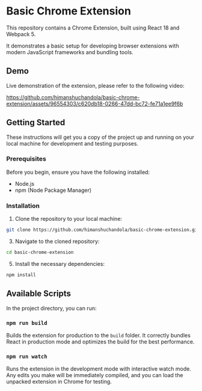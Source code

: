 # Basic Chrome Extension

This repository contains a Chrome Extension, built using React 18 and Webpack 5. 

It demonstrates a basic setup for developing browser extensions with modern JavaScript frameworks and bundling tools.

## Demo

Live demonstration of the extension, please refer to the following video:

https://github.com/himanshuchandola/basic-chrome-extension/assets/96554303/c620db18-0266-47dd-bc72-fe71a1ee9f6b

## Getting Started

These instructions will get you a copy of the project up and running on your local machine for development and testing purposes.

### Prerequisites

Before you begin, ensure you have the following installed:
- Node.js
- npm (Node Package Manager)

### Installation

1. Clone the repository to your local machine:
```bash
git clone https://github.com/himanshuchandola/basic-chrome-extension.git
```

3. Navigate to the cloned repository:
```bash
cd basic-chrome-extension
```

5. Install the necessary dependencies:
```bash
npm install
```

## Available Scripts

In the project directory, you can run:

### `npm run build`

Builds the extension for production to the `build` folder. It correctly bundles React in production mode and optimizes the build for the best performance.

### `npm run watch`

Runs the extension in the development mode with interactive watch mode. Any edits you make will be immediately compiled, and you can load the unpacked extension in Chrome for testing.
